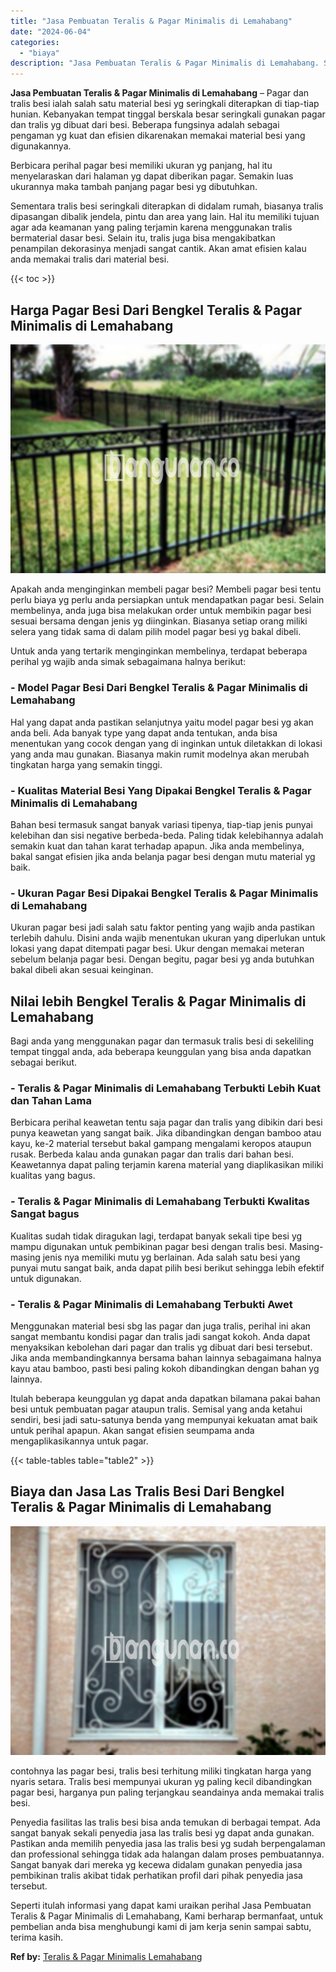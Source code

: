 ```yaml
---
title: "Jasa Pembuatan Teralis & Pagar Minimalis di Lemahabang"
date: "2024-06-04"
categories: 
  - "biaya"
description: "Jasa Pembuatan Teralis & Pagar Minimalis di Lemahabang. Seperti itulah informasi yang dapat kami uraikan perihal Jasa Pembuatan Teralis & Pagar Minimalis di..."
---
```


**Jasa Pembuatan Teralis & Pagar Minimalis di Lemahabang** – Pagar dan tralis besi ialah salah satu material besi yg seringkali diterapkan di tiap-tiap hunian. Kebanyakan tempat tinggal berskala besar seringkali gunakan pagar dan tralis yg dibuat dari besi. Beberapa fungsinya adalah sebagai pengaman yg kuat dan efisien dikarenakan memakai material besi yang digunakannya.

Berbicara perihal pagar besi memiliki ukuran yg panjang, hal itu menyelaraskan dari halaman yg dapat diberikan pagar. Semakin luas ukurannya maka tambah panjang pagar besi yg dibutuhkan.

Sementara tralis besi seringkali diterapkan di didalam rumah, biasanya tralis dipasangan dibalik jendela, pintu dan area yang lain. Hal itu memiliki tujuan agar ada keamanan yang paling terjamin karena menggunakan tralis bermaterial dasar besi. Selain itu, tralis juga bisa mengakibatkan penampilan dekorasinya menjadi sangat cantik. Akan amat efisien kalau anda memakai tralis dari material besi.

{{< toc >}}

## Harga Pagar Besi Dari Bengkel Teralis & Pagar Minimalis di Lemahabang

![Jasa Pembuatan Teralis & Pagar Minimalis di Lemahabang](/images/pagar-minimalis-murah-44.png)

Apakah anda menginginkan membeli pagar besi? Membeli pagar besi tentu perlu biaya yg perlu anda persiapkan untuk mendapatkan pagar besi. Selain membelinya, anda juga bisa melakukan order untuk membikin pagar besi sesuai bersama dengan jenis yg diinginkan. Biasanya setiap orang miliki selera yang tidak sama di dalam pilih model pagar besi yg bakal dibeli.

Untuk anda yang tertarik menginginkan membelinya, terdapat beberapa perihal yg wajib anda simak sebagaimana halnya berikut:
### \- Model Pagar Besi Dari Bengkel Teralis & Pagar Minimalis di Lemahabang

Hal yang dapat anda pastikan selanjutnya yaitu model pagar besi yg akan anda beli. Ada banyak type yang dapat anda tentukan, anda bisa menentukan yang cocok dengan yang di inginkan untuk diletakkan di lokasi yang anda mau gunakan. Biasanya makin rumit modelnya akan merubah tingkatan harga yang semakin tinggi.

### \- Kualitas Material Besi Yang Dipakai Bengkel Teralis & Pagar Minimalis di Lemahabang

Bahan besi termasuk sangat banyak variasi tipenya, tiap-tiap jenis punyai kelebihan dan sisi negative berbeda-beda. Paling tidak kelebihannya adalah semakin kuat dan tahan karat terhadap apapun. Jika anda membelinya, bakal sangat efisien jika anda belanja pagar besi dengan mutu material yg baik.

### \- Ukuran Pagar Besi Dipakai Bengkel Teralis & Pagar Minimalis di Lemahabang

Ukuran pagar besi jadi salah satu faktor penting yang wajib anda pastikan terlebih dahulu. Disini anda wajib menentukan ukuran yang diperlukan untuk lokasi yang dapat ditempati pagar besi. Ukur dengan memakai meteran sebelum belanja pagar besi. Dengan begitu, pagar besi yg anda butuhkan bakal dibeli akan sesuai keinginan.

## Nilai lebih Bengkel Teralis & Pagar Minimalis di Lemahabang

Bagi anda yang menggunakan pagar dan termasuk tralis besi di sekeliling tempat tinggal anda, ada beberapa keunggulan yang bisa anda dapatkan sebagai berikut.

### \- Teralis & Pagar Minimalis di Lemahabang Terbukti Lebih Kuat dan Tahan Lama

Berbicara perihal keawetan tentu saja pagar dan tralis yang dibikin dari besi punya keawetan yang sangat baik. Jika dibandingkan dengan bamboo atau kayu, ke-2 material tersebut bakal gampang mengalami keropos ataupun rusak. Berbeda kalau anda gunakan pagar dan tralis dari bahan besi. Keawetannya dapat paling terjamin karena material yang diaplikasikan miliki kualitas yang bagus.

### \- Teralis & Pagar Minimalis di Lemahabang Terbukti Kwalitas Sangat bagus

Kualitas sudah tidak diragukan lagi, terdapat banyak sekali tipe besi yg mampu digunakan untuk pembikinan pagar besi dengan tralis besi. Masing-masing jenis nya memiliki mutu yg berlainan. Ada salah satu besi yang punyai mutu sangat baik, anda dapat pilih besi berikut sehingga lebih efektif untuk digunakan.

### \- Teralis & Pagar Minimalis di Lemahabang Terbukti Awet

Menggunakan material besi sbg las pagar dan juga tralis, perihal ini akan sangat membantu kondisi pagar dan tralis jadi sangat kokoh. Anda dapat menyaksikan kebolehan dari pagar dan tralis yg dibuat dari besi tersebut. Jika anda membandingkannya bersama bahan lainnya sebagaimana halnya kayu atau bamboo, pasti besi paling kokoh dibandingkan dengan bahan yg lainnya.

Itulah beberapa keunggulan yg dapat anda dapatkan bilamana pakai bahan besi untuk pembuatan pagar ataupun tralis. Semisal yang anda ketahui sendiri, besi jadi satu-satunya benda yang mempunyai kekuatan amat baik untuk perihal apapun. Akan sangat efisien seumpama anda mengaplikasikannya untuk pagar.

{{< table-tables table="table2" >}}

## Biaya dan Jasa Las Tralis Besi Dari Bengkel Teralis & Pagar Minimalis di Lemahabang

![Jasa Pembuatan Teralis & Pagar Minimalis di Lemahabang](/images/teralis-minimalis-murah-32.png)

contohnya las pagar besi, tralis besi terhitung miliki tingkatan harga yang nyaris setara. Tralis besi mempunyai ukuran yg paling kecil dibandingkan pagar besi, harganya pun paling terjangkau seandainya anda memakai tralis besi.

Penyedia fasilitas las tralis besi bisa anda temukan di berbagai tempat. Ada sangat banyak sekali penyedia jasa las tralis besi yg dapat anda gunakan. Pastikan anda memilih penyedia jasa las tralis besi yg sudah berpengalaman dan professional sehingga tidak ada halangan dalam proses pembuatannya. Sangat banyak dari mereka yg kecewa didalam gunakan penyedia jasa pembikinan tralis akibat tidak perhatikan profil dari pihak penyedia jasa tersebut.

Seperti itulah informasi yang dapat kami uraikan perihal Jasa Pembuatan Teralis & Pagar Minimalis di Lemahabang, Kami berharap bermanfaat, untuk pembelian anda bisa menghubungi kami di jam kerja senin sampai sabtu, terima kasih.

**Ref by:** [Teralis & Pagar Minimalis Lemahabang](https://id.wikipedia.org/wiki/Teralis)
